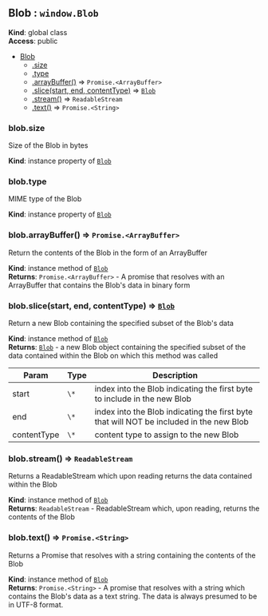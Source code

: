 
<a name="blob" id="blob"></a>

## Blob : `window.Blob`
**Kind**: global class  
**Access**: public  

* [Blob](#blob)
    * [.size](#blob-size)
    * [.type](#blob-type)
    * [.arrayBuffer()](#blob-arraybuffer) ⇒ `Promise.<ArrayBuffer>`
    * [.slice(start, end, contentType)](#blob-slice) ⇒ [`Blob`](#blob)
    * [.stream()](#blob-stream) ⇒ `ReadableStream`
    * [.text()](#blob-text) ⇒ `Promise.<String>`


<a name="blob-size" id="blob-size"></a>

### blob.size
Size of the Blob in bytes

**Kind**: instance property of [`Blob`](#blob)  

<a name="blob-type" id="blob-type"></a>

### blob.type
MIME type of the Blob

**Kind**: instance property of [`Blob`](#blob)  

<a name="blob-arraybuffer" id="blob-arraybuffer"></a>

### blob.arrayBuffer() ⇒ `Promise.<ArrayBuffer>`
Return the contents of the Blob in the form of an ArrayBuffer

**Kind**: instance method of [`Blob`](#blob)  
**Returns**: `Promise.<ArrayBuffer>` - A promise that resolves with an ArrayBuffer that contains the Blob's data in binary form  

<a name="blob-slice" id="blob-slice"></a>

### blob.slice(start, end, contentType) ⇒ [`Blob`](#blob)
Return a new Blob containing the specified subset of the Blob's data

**Kind**: instance method of [`Blob`](#blob)  
**Returns**: [`Blob`](#blob) - a new Blob object containing the specified subset of the data contained within the Blob on which this method was called  

| Param | Type | Description |
| --- | --- | --- |
| start | `\*` | index into the Blob indicating the first byte to include in the new Blob |
| end | `\*` | index into the Blob indicating the first byte that will NOT be included in the new Blob |
| contentType | `\*` | content type to assign to the new Blob |


<a name="blob-stream" id="blob-stream"></a>

### blob.stream() ⇒ `ReadableStream`
Returns a ReadableStream which upon reading returns the data contained within the Blob

**Kind**: instance method of [`Blob`](#blob)  
**Returns**: `ReadableStream` - ReadableStream which, upon reading, returns the contents of the Blob  

<a name="blob-text" id="blob-text"></a>

### blob.text() ⇒ `Promise.<String>`
Returns a Promise that resolves with a string containing the contents of the Blob

**Kind**: instance method of [`Blob`](#blob)  
**Returns**: `Promise.<String>` - A promise that resolves with a string which contains the Blob's data as a text string. The data is always presumed to be in UTF-8 format.  
  